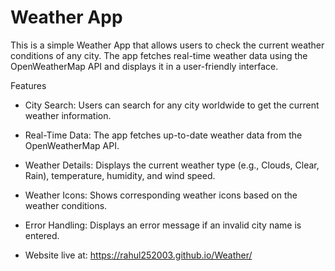 # Weather App
This is a simple Weather App that allows users to check the current weather conditions of any city. 
The app fetches real-time weather data using the OpenWeatherMap API and displays it in a user-friendly interface.

Features
- City Search: Users can search for any city worldwide to get the current weather information.
- Real-Time Data: The app fetches up-to-date weather data from the OpenWeatherMap API.
- Weather Details: Displays the current weather type (e.g., Clouds, Clear, Rain), temperature, humidity, and wind speed.
- Weather Icons: Shows corresponding weather icons based on the weather conditions.
- Error Handling: Displays an error message if an invalid city name is entered.
  
- Website live at: https://rahul252003.github.io/Weather/
